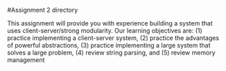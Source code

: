 #Assignment 2 directory

This assignment will provide you with experience building a system that uses client-server/strong modularity. Our learning objectives are: (1) practice implementing a client-server system, (2) practice the advantages of powerful abstractions, (3) practice implementing a large system that solves a large problem, (4) review string parsing, and (5) review memory management
